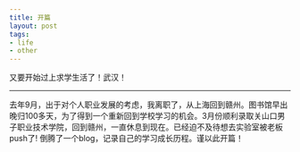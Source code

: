 ```yaml
---
title: 开篇
layout: post
tags:
- life
- other
---
```


又要开始过上求学生活了！武汉！

---
去年9月，出于对个人职业发展的考虑，我离职了，从上海回到赣州。图书馆早出晚归100多天，为了得到一个重新回到学校学习的机会。3月份顺利录取关山口男子职业技术学院，回到赣州，一直休息到现在。已经迫不及待想去实验室被老板push了!
倒腾了一个blog，记录自己的学习成长历程。谨以此开篇！

